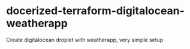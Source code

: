 # docerized-terraform-digitalocean-weatherapp
Create digitalocean droplet with weatherapp, very simple setup
